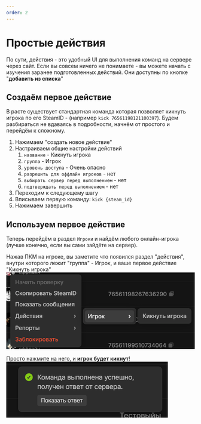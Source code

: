 ```yaml
---
order: 2
---
```


# Простые действия

По сути, действия - это удобный UI для выполнения команд на сервере через сайт. Если вы совсем ничего не понимаете - вы можете начать с изучения заранее подготовленных действий. Они доступны по кнопке "**добавить из списка**"

## Создаём первое действие

В расте существует стандартная команда которая позволяет кикнуть игрока по его SteamID - (например `kick 76561198121100397`).
Будем разбираться не вдаваясь в подробности, начнём от простого и перейдём к сложному. 

1. Нажимаем "создать новое действие"
2. Настраиваем общие настройки действий
    1. `название` - Кикнуть игрока
    2. `группа` - Игрок
    3. `уровень доступа` - Очень опасно 
    4. `разрешить для оффлайн игроков` - нет
    5. `выбирать сервер перед выполнением` - нет
    6. `подтверждать перед выполнением` - нет
3. Переходим к следующему шагу
4. Вписываем первую команду: `kick {steam_id}`
5. Нажимаем завершить

## Используем первое действие

Теперь перейдём в раздел `Игроки` и найдём любого онлайн-игрока (лучше конечно, если вы сами зайдёте на сервер).

Нажав ПКМ на игроке, вы заметите что появился раздел "действия", внутри которого лежит "группа" - Игрок, и ваше первое действие "Кикнуть игрока"
![An image](/assets/images/first-action-preview.png)

Просто нажмите на него, и **игрок будет кикнут**!
![An image](/assets/images/first-action-preview-completed.png)
